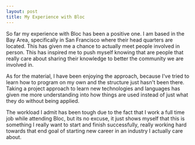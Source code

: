 ```yaml
---
layout: post
title: My Experience with Bloc
---
```


So far my experience with Bloc has been a positive one. I am based in the Bay Area, specifically in San Francisco where their head quarters are located. This has given me a chance to actually meet people involved in person. This has inspired me to push myself knowing that are people that really care about sharing their knowledge to better the community we are involved in. 

As for the material, I have been enjoying the approach, because I've tried to learn how to program on my own and the structure just hasn't been there. Taking a project approach to learn new technologies and languages has given me more understanding into how things are used instead of just what they do without being applied.

The workload I admit has been tough due to the fact that I work a full time job while attending Bloc, but its no excuse, it just shows myself that this is something I really want to start and finish successfully, really working hard towards that end goal of starting  new career in an industry I actually care about.

